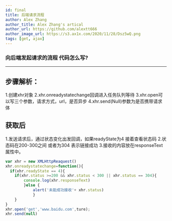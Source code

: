 ```yaml
---
id: final
title: 后端请求流程
author: Alex Zhang
author_title: Alex Zhang's artical
author_url: https://github.com/alextt666
author_image_url: https://s3.ax1x.com/2020/11/28/Dsz5wQ.png
tags: [get, ajax]
---
```

### 向后端发起请求的流程 代码怎么写?
---

## 步骤解析：
1.创建xhr对象
2.xhr.onreadystatechange回调进入任务队列等待
3.xhr.open可以写三个参数，请求方式，url，是否异步
4.xhr.send(Null)参数为是否携带请求体

## 获取后
1.发送请求后，通过状态变化出发回调，如果readyState为4 接着查看状态码
2.状态码在200-300之间 或者为304 表示链接成功
3.接收的内容放在responseText属性中。
```javascript 
var xhr = new XMLHttpReaquest()
xhr.onreadystatechange=function(){
  if(xhr.readyState == 4){
	if(xhr.status >=200 && xhr.status < 300 || xhr.status == 304){
		console.log(xhr.responseText)
		}else {
			alert('未能成功接收'+ xhr.status)
			}
	}
}
xhr.open('get','www.baidu.com',ture);
xhr.send(null)
```

